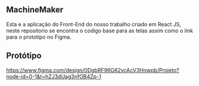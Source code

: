 ## MachineMaker

Esta e a aplicação do Front-End do nosso trabalho criado em React JS, neste repositorio se encontra o codigo base para as telas assim como o link para o prototipo no Figma.


## Protótipo 

https://www.figma.com/design/0DgbRF96G62ycAcV3Hnwpb/Projeto?node-id=0-1&t=hZJ3dUag3nfOB4Zp-1